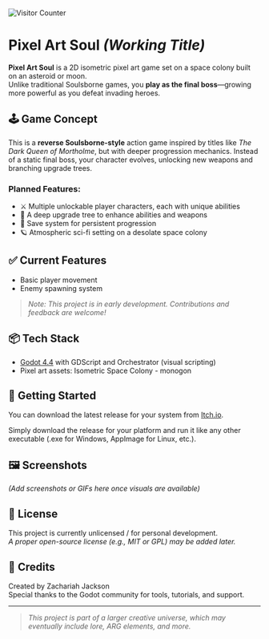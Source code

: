 </br><img src="https://profile-counter.glitch.me/Dragonruler1000-art_soul/count.svg" alt="Visitor Counter"/>

# Pixel Art Soul *(Working Title)*

**Pixel Art Soul** is a 2D isometric pixel art game set on a space colony built on an asteroid or moon.  
Unlike traditional Soulsborne games, you **play as the final boss**—growing more powerful as you defeat invading heroes.

## 🕹️ Game Concept

This is a **reverse Soulsborne-style** action game inspired by titles like *The Dark Queen of Mortholme*, but with deeper progression mechanics. Instead of a static final boss, your character evolves, unlocking new weapons and branching upgrade trees.

### Planned Features:
- ⚔️ Multiple unlockable player characters, each with unique abilities
- 🌲 A deep upgrade tree to enhance abilities and weapons
- 💾 Save system for persistent progression
- 🪐 Atmospheric sci-fi setting on a desolate space colony

## ✅ Current Features

- Basic player movement
- Enemy spawning system

> *Note: This project is in early development. Contributions and feedback are welcome!*

## 📦 Tech Stack

- [Godot 4.4](https://godotengine.org/) with GDScript and Orchestrator (visual scripting)
- Pixel art assets: Isometric Space Colony - monogon

## 🚀 Getting Started

You can download the latest release for your system from [Itch.io](https://dragonruler1000.itch.io/).

Simply download the release for your platform and run it like any other executable (.exe for Windows, AppImage for Linux, etc.).

## 🖼️ Screenshots

*(Add screenshots or GIFs here once visuals are available)*

## 📜 License

This project is currently unlicensed / for personal development.  
*A proper open-source license (e.g., MIT or GPL) may be added later.*

## 🙌 Credits

Created by Zachariah Jackson  
Special thanks to the Godot community for tools, tutorials, and support.

---

> *This project is part of a larger creative universe, which may eventually include lore, ARG elements, and more.*
